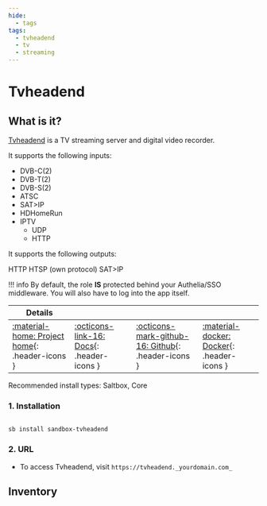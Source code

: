 ```yaml
---
hide:
  - tags
tags:
  - tvheadend
  - tv
  - streaming
---
```


# Tvheadend

## What is it?

[Tvheadend](https://tvheadend.org/) is a TV streaming server and digital video recorder.

It supports the following inputs:

- DVB-C(2)
- DVB-T(2)
- DVB-S(2)
- ATSC
- SAT>IP
- HDHomeRun
- IPTV
  - UDP
  - HTTP

It supports the following outputs:

HTTP
HTSP (own protocol)
SAT>IP

!!! info
    By default, the role **IS** protected behind your Authelia/SSO middleware. You will also have to log into the app itself.

| Details     |             |             |             |
|-------------|-------------|-------------|-------------|
| [:material-home: Project home](https://tvheadend.org/){: .header-icons } | [:octicons-link-16: Docs](https://docs.tvheadend.org/documentation){: .header-icons } | [:octicons-mark-github-16: Github](https://github.com/tvheadend/tvheadend){: .header-icons } | [:material-docker: Docker](https://hub.docker.com/r/thealhu/tvheadend){: .header-icons }|

Recommended install types: Saltbox, Core

### 1. Installation

``` shell

sb install sandbox-tvheadend

```

### 2. URL

- To access Tvheadend, visit `https://tvheadend._yourdomain.com_`

## Inventory
<!-- BEGIN SALTBOX MANAGED VARIABLES SECTION -->
<!-- END SALTBOX MANAGED VARIABLES SECTION -->
